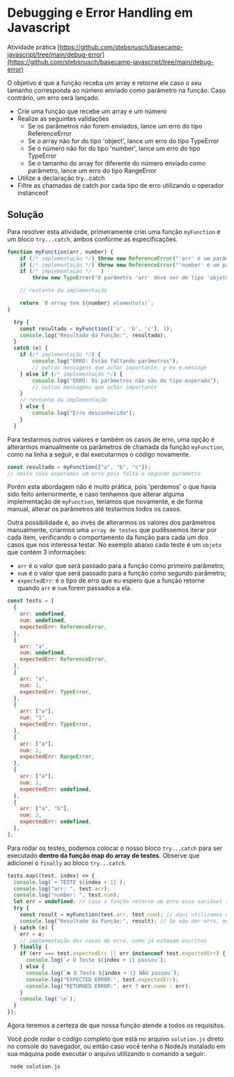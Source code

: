 # Debugging e Error Handling em Javascript

Atividade prática [https://github.com/stebsnusch/basecamp-javascript/tree/main/debug-error](https://github.com/stebsnusch/basecamp-javascript/tree/main/debug-error)

O objetivo é que a função receba um array e retorne ele caso o seu tamanho corresponda ao número enviado como parâmetro na função. Caso contrário, um erro será lançado.

- Crie uma função que recebe um array e um número
- Realize as seguintes validações
  - Se os parâmetros não forem enviados, lance um erro do tipo ReferenceError
  - Se o array não for do tipo 'object', lance um erro do tipo TypeError
  - Se o número não for do tipo 'number', lance um erro do tipo TypeError
  - Se o tamanho do array for diferente do número enviado como parâmetro, lance um erro do tipo RangeError
- Utilize a declaração try...catch
- Filtre as chamadas de catch por cada tipo de erro utilizando o operador instanceof

## Solução

Para resolver esta atividade, primeiramente criei uma função `myFunction` e um bloco `try...catch`, ambos conforme as especificações.

```js
function myFunction(arr, number) {
    if (/* implementação */) throw new ReferenceError("'arr' é um parâmetro obrigatório.");
    if (/* implementação */) throw new ReferenceError("'number' é um parâmetro obrigatório.");
    if (/* implementação */   )
        throw new TypeError("O parâmetro 'arr' deve ser do tipo 'objeto'.");

    // restante da implementação

    return `O array tem ${number} elemento(s)`;
}
```

```js
  try {
    const resultado = myFunction(['a', 'b', 'c'], 3);
    console.log("Resultado da Função:", resultado);
  }
  catch (e) {
    if (/* implementação */) {
        console.log("ERRO: Estão faltando parâmetros");
        // outras mensagens que achar importante, p ex e.message
    } else if (/* implementação */) {
        console.log("ERRO: Os parâmetros não são do tipo esperado");
        // outras mensagens que achar importante
    }
    // restante da implementação
    } else {
        console.log("Erro desconhecido");
    }
  }
```

Para testarmos outros valores e também os casos de erro, uma opção é alterarmos manualmente os parâmetros de chamada da função `myFunction`, como na linha a seguir, e daí executarmos o código novamente.

```js
const resultado = myFunction(["a", "b", "c"]);
// neste caso esperamos um erro pois falta o segundo parâmetro
```

Porém esta abordagem não é muito prática, pois 'perdemos' o que havia sido feito anteriormente, e caso tenhamos que alterar alguma implementação de `myFunction`, teríamos que novamente, e de forma manual, alterar os parâmetros até testarmos todos os casos.

Outra possibilidade é, ao invés de alterarmos os valores dos parâmetros manualmente, criarmos uma `array de testes` que pudêssemos iterar por cada item, verificando o comportamento da função para cada um dos casos que nos interessa testar. No exemplo abaixo cada teste é um `objeto` que contém 3 informações:

- `arr` é o valor que será passado para a função como primeiro parâmetro;
- `num` é o valor que será passado para a função como segundo parâmetro;
- `expectedErr`: é o tipo de erro que eu espero que a função retorne quando `arr` e `num` forem passados a ela.

```js
const tests = [
  {
    arr: undefined,
    num: undefined,
    expectedErr: ReferenceError,
  },
  {
    arr: "a",
    num: undefined,
    expectedErr: ReferenceError,
  },
  {
    arr: "a",
    num: 1,
    expectedErr: TypeError,
  },
  {
    arr: ["a"],
    num: "1",
    expectedErr: TypeError,
  },
  {
    arr: ["a"],
    num: 2,
    expectedErr: RangeError,
  },
  {
    arr: ["a"],
    num: 1,
    expectedErr: undefined,
  },
  {
    arr: ["a", "b"],
    num: 2,
    expectedErr: undefined,
  },
];
```

Para rodar os testes, podemos colocar o nosso bloco `try...catch` para ser executado **dentro da função map do array de testes**. Observe que adicionei o `finally` ao bloco `try...catch`.

```js
tests.map((test, index) => {
  console.log(`➡ TESTE ${index + 1}`);
  console.log("arr: ", test.arr);
  console.log("number: ", test.num);
  let err = undefined; // caso a função retorne um erro essa variável será usada para compararmos com o tipo de erro esperado
  try {
    const result = myFunction(test.arr, test.num); // aqui utilizamos os valores do teste
    console.log("Resultado da Função:", result); // Se não der erro, mostra o retorno da função
  } catch (e) {
    err = e;
    // implementação dos casos de erro, como já estavam escritos
  } finally {
    if (err === test.expectedErr || err instanceof test.expectedErr) {
      console.log(`✔ O Teste ${index + 1} passou`);
    } else {
      console.log(`❌ O Teste ${index + 1} NÃO passou`);
      console.log("EXPECTED ERROR:", test.expectedErr);
      console.log("RETURNED ERROR:", err ? err.name : err);
    }
    console.log(`\n`);
  }
});
```

Agora teremos a certeza de que nossa função atende a todos os requisitos.

Você pode rodar o código completo que está no arquivo `solution.js` direto no console do navegador, ou então caso você tenha o NodeJs instalado em sua máquina pode executar o arquivo utilizando o comando a seguir:

```bash
 node solution.js
```
